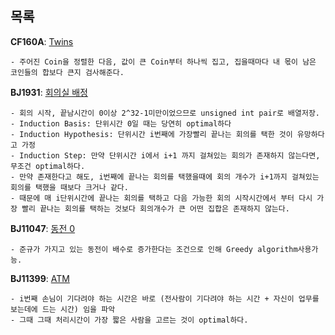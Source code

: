 목록
-----

**CF160A**: [Twins](https://codeforces.com/contest/160/problem/A)
```
- 주어진 Coin을 정렬한 다음, 값이 큰 Coin부터 하나씩 집고, 집을때마다 내 몫이 남은 코인들의 합보다 큰지 검사해준다.
```

**BJ1931**: [회의실 배정](https://www.acmicpc.net/problem/1931)
```
- 회의 시작, 끝남시간이 0이상 2^32-1미만이었으므로 unsigned int pair로 배열저장.
- Induction Basis: 단위시간 0일 때는 당연히 optimal하다
- Induction Hypothesis: 단위시간 i번째에 가장빨리 끝나는 회의를 택한 것이 유망하다고 가정
- Induction Step: 만약 단위시간 i에서 i+1 까지 걸쳐있는 회의가 존재하지 않는다면, 무조건 optimal하다.
- 만약 존재한다고 해도, i번째에 끝나는 회의를 택했을때에 회의 개수가 i+1까지 걸쳐있는 회의를 택했을 때보다 크거나 같다.
- 때문에 매 i단위시간에 끝나는 회의를 택하고 다음 가능한 회의 시작시간에서 부터 다시 가장 빨리 끝나는 회의를 택하는 것보다 회의개수가 큰 어떤 집합은 존재하지 않는다.
```

**BJ11047**: [동전 0](https://www.acmicpc.net/problem/11047)
```
- 준규가 가지고 있는 동전이 배수로 증가한다는 조건으로 인해 Greedy algorithm사용가능.
```

**BJ11399**: [ATM](https://www.acmicpc.net/problem/11399)
```
- i번째 손님이 기다려야 하는 시간은 바로 (전사람이 기다려야 하는 시간 + 자신이 업무를 보는데에 드는 시간) 임을 파악
- 그때 그때 처리시간이 가장 짧은 사람을 고르는 것이 optimal하다.
```


